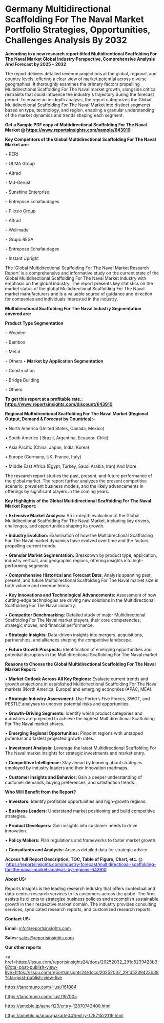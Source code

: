 # Germany Multidirectional Scaffolding For The Naval Market Portfolio Strategies, Opportunities, Challenges Analysis By 2032

<strong>According to a new research report titled Multidirectional Scaffolding For The Naval Market Global Industry Perspective, Comprehensive Analysis And Forecast by 2025 – 2032</strong>

The report delivers detailed revenue projections at the global, regional, and country levels, offering a clear view of market potential across diverse geographies. It thoroughly examines the primary factors propelling Multidirectional Scaffolding For The Naval market growth, alongside critical restraints that could influence the industry's trajectory during the forecast period. To ensure an in-depth analysis, the report categorizes the Global Multidirectional Scaffolding For The Naval Market into distinct segments based on type, technology, and region, enabling a granular understanding of the market dynamics and trends shaping each segment.

<strong>Get a Sample PDF copy of Multidirectional Scaffolding For The Naval Market </strong><strong>@<a href=https://www.reportsinsights.com/sample/643910 style=color:#0000ff;> https://www.reportsinsights.com/sample/643910</a></strong></font>

<strong>Key Competitors of the Global Multidirectional Scaffolding For The Naval Market are:</strong>

‣ PERI

‣ ULMA Group

‣ Altrad

‣ MJ-Gerust

‣ Sunshine Enterprise

‣ Entrepose Echafaudages

‣ Pilosio Group

‣ Altrad

‣ Wellmade

‣ Grupo RESA

‣ Entrepose Echafaudages

‣ Instant Upright

The ‘Global Multidirectional Scaffolding For The Naval Market Research Report’ is a comprehensive and informative study on the current state of the Global Multidirectional Scaffolding For The Naval Market industry with emphasis on the global industry. The report presents key statistics on the market status of the global Multidirectional Scaffolding For The Naval market manufacturers and is a valuable source of guidance and direction for companies and individuals interested in the industry.

<strong>Multidirectional Scaffolding For The Naval Industry Segmentation covered are:</strong>

<strong>Product Type Segmentation</strong>

‣ Wooden

‣ Bamboo

‣ Metal

‣ Others
‣ 
<strong>Market by Application Segmentation</strong>

‣ Construction

‣ Bridge Building

‣ Others

<strong>To get this report at a profitable rate.: <a href=https://www.reportsinsights.com/discount/643910 style=color:#0000ff;>https://www.reportsinsights.com/discount/643910</a></strong></font>

<strong>Regional Multidirectional Scaffolding For The Naval Market (Regional Output, Demand &amp; Forecast by Countries):-</strong>

• North America (United States, Canada, Mexico)

• South America ( Brazil, Argentina, Ecuador, Chile)

• Asia Pacific (China, Japan, India, Korea)

• Europe (Germany, UK, France, Italy)

• Middle East Africa (Egypt, Turkey, Saudi Arabia, Iran) And More.

The research report studies the past, present, and future performance of the global market. The report further analyzes the present competitive scenario, prevalent business models, and the likely advancements in offerings by significant players in the coming years.

<strong>Key Highlights of the Global Multidirectional Scaffolding For The Naval Market Report:</strong>

• <strong>Extensive Market Analysis:</strong> An in-depth evaluation of the Global Multidirectional Scaffolding For The Naval Market, including key drivers, challenges, and opportunities shaping its growth.

• <strong>Industry Evolution:</strong> Examination of how the Multidirectional Scaffolding For The Naval market dynamics have evolved over time and the factors propelling current trends.

• <strong>Granular Market Segmentation:</strong> Breakdown by product type, application, industry vertical, and geographic regions, offering insights into high-performing segments.

• <strong>Comprehensive Historical and Forecast Data:</strong> Analysis spanning past, present, and future Multidirectional Scaffolding For The Naval market size in both volume and revenue terms.

• <strong>Key Innovations and Technological Advancements:</strong> Assessment of how cutting-edge technologies are driving new solutions in the Multidirectional Scaffolding For The Naval industry.

• <strong>Competitor Benchmarking:</strong> Detailed study of major Multidirectional Scaffolding For The Naval market players, their core competencies, strategic moves, and financial performance.

• <strong>Strategic Insights:</strong> Data-driven insights into mergers, acquisitions, partnerships, and alliances shaping the competitive landscape.

• <strong>Future Growth Prospects:</strong> Identification of emerging opportunities and potential disruptors in the Multidirectional Scaffolding For The Naval market.

<strong>Reasons to Choose the Global Multidirectional Scaffolding For The Naval Market Report:</strong>

• <strong>Market Outlook Across All Key Regions:</strong> Evaluate current trends and growth projections in established Multidirectional Scaffolding For The Naval markets (North America, Europe) and emerging economies (APAC, MEA).

• <strong>Strategic Industry Assessment:</strong> Use Porter’s Five Forces, SWOT, and PESTLE analyses to uncover potential risks and opportunities.

• <strong>Growth-Driving Segments:</strong> Identify which product categories and industries are projected to achieve the highest Multidirectional Scaffolding For The Naval market shares.

• <strong>Emerging Regional Opportunities:</strong> Pinpoint regions with untapped potential and fastest projected growth rates.

• <strong>Investment Analysis:</strong> Leverage the latest Multidirectional Scaffolding For The Naval market insights for strategic investments and market entry.

• <strong>Competitive Intelligence:</strong> Stay ahead by learning about strategies employed by industry leaders and their innovation roadmaps.

• <strong>Customer Insights and Behavior:</strong> Gain a deeper understanding of customer demands, buying preferences, and satisfaction trends.

<strong>Who Will Benefit from the Report?</strong>

• <strong>Investors:</strong> Identify profitable opportunities and high-growth regions.

• <strong>Business Leaders:</strong> Understand market positioning and build competitive strategies.

• <strong>Product Developers:</strong> Gain insights into customer needs to drive innovation.

• <strong>Policy Makers:</strong> Plan regulations and frameworks to foster market growth.

• <strong>Consultants and Analysts:</strong> Access detailed data for strategic advice.
</ul>
<strong>Access full Report Description, TOC, Table of Figure, Chart, etc. </strong>@  <a href=https://reportsinsights.com/industry-forecast/multidirectional-scaffolding-for-the-naval-market-analysis-by-regions-643910 style=color:#0000ff;>https://reportsinsights.com/industry-forecast/multidirectional-scaffolding-for-the-naval-market-analysis-by-regions-643910</a></font>

<strong><strong>About US</strong>:</strong>

Reports Insights is the leading research industry that offers contextual and data-centric research services to its customers across the globe. The firm assists its clients to strategize business policies and accomplish sustainable growth in their respective market domain. The industry provides consulting services, syndicated research reports, and customized research reports.

<strong>Contact US:</strong>

<p class=""""><b>Email:</b> <a href=mailto:info@reportsinsights.com>info@reportsinsights.com</a></p>
<p class=""""><b>Sales:</b> <a href=mailto:sales@reportsinsights.com>sales@reportsinsights.com</a></p>

<strong>Our other reports</strong>

<a href=https://issuu.com/reportsinsights24/docs/20252032_291d5239423b38?cta=post-publish-view-live>https://issuu.com/reportsinsights24/docs/20252032_291d5239423b38?cta=post-publish-view-live</a>

<a href=https://tanomuno.com/illust/161084>https://tanomuno.com/illust/161084</a>

<a href=https://tanomuno.com/illust/197005>https://tanomuno.com/illust/197005</a>

<a href=https://ameblo.jp/aanar123/entry-12870742400.html>https://ameblo.jp/aanar123/entry-12870742400.html</a>

<a href=https://ameblo.jp/anuragakarte041/entry-12871522119.html>https://ameblo.jp/anuragakarte041/entry-12871522119.html</a>
